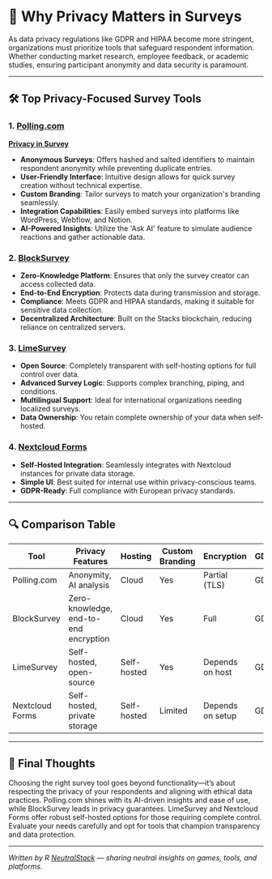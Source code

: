 # 🔐 Why Privacy Matters in Surveys

As data privacy regulations like GDPR and HIPAA become more stringent, organizations must prioritize tools that safeguard respondent information. Whether conducting market research, employee feedback, or academic studies, ensuring participant anonymity and data security is paramount.

---

## 🛠️ Top Privacy-Focused Survey Tools

### 1. **[Polling.com](https://polling.com/)**

[**Privacy in Survey**](https://blog.polling.com/privacy-in-surveying-ethics-and-data-use/)

- **Anonymous Surveys**: Offers hashed and salted identifiers to maintain respondent anonymity while preventing duplicate entries.
- **User-Friendly Interface**: Intuitive design allows for quick survey creation without technical expertise.
- **Custom Branding**: Tailor surveys to match your organization's branding seamlessly.
- **Integration Capabilities**: Easily embed surveys into platforms like WordPress, Webflow, and Notion.
- **AI-Powered Insights**: Utilize the 'Ask AI' feature to simulate audience reactions and gather actionable data.

### 2. **[BlockSurvey](https://blocksurvey.io/signin)**


- **Zero-Knowledge Platform**: Ensures that only the survey creator can access collected data.
- **End-to-End Encryption**: Protects data during transmission and storage.
- **Compliance**: Meets GDPR and HIPAA standards, making it suitable for sensitive data collection.
- **Decentralized Architecture**: Built on the Stacks blockchain, reducing reliance on centralized servers.

### 3. **[LimeSurvey](https://www.limesurvey.org/)**

- **Open Source**: Completely transparent with self-hosting options for full control over data.
- **Advanced Survey Logic**: Supports complex branching, piping, and conditions.
- **Multilingual Support**: Ideal for international organizations needing localized surveys.
- **Data Ownership**: You retain complete ownership of your data when self-hosted.

### 4. **[Nextcloud Forms](https://apps.nextcloud.com/apps/forms)**

- **Self-Hosted Integration**: Seamlessly integrates with Nextcloud instances for private data storage.
- **Simple UI**: Best suited for internal use within privacy-conscious teams.
- **GDPR-Ready**: Full compliance with European privacy standards.

---

## 🔍 Comparison Table

| Tool            | Privacy Features                      | Hosting        | Custom Branding | Encryption        | GDPR/HIPAA |
|-----------------|----------------------------------------|----------------|------------------|-------------------|------------|
| Polling.com     | Anonymity, AI analysis                | Cloud          | Yes              | Partial (TLS)     | GDPR       |
| BlockSurvey     | Zero-knowledge, end-to-end encryption | Cloud          | Yes              | Full              | GDPR/HIPAA |
| LimeSurvey      | Self-hosted, open-source              | Self-hosted    | Yes              | Depends on host   | GDPR       |
| Nextcloud Forms | Self-hosted, private storage          | Self-hosted    | Limited          | Depends on setup  | GDPR       |

---

## 🎯 Final Thoughts

Choosing the right survey tool goes beyond functionality—it’s about respecting the privacy of your respondents and aligning with ethical data practices. Polling.com shines with its AI-driven insights and ease of use, while BlockSurvey leads in privacy guarantees. LimeSurvey and Nextcloud Forms offer robust self-hosted options for those requiring complete control. Evaluate your needs carefully and opt for tools that champion transparency and data protection.

---

*Written by R [NeutralStack](https://github.com/neutralstack) — sharing neutral insights on games, tools, and platforms.*
